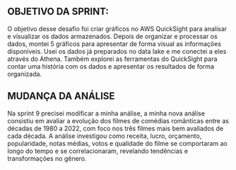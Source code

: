 ## OBJETIVO DA SPRINT:

O objetivo desse desafio foi criar gráficos no AWS QuickSight para analisar e visualizar os dados armazenados. Depois de organizar e processar os dados, montei 5 gráficos para apresentar de forma visual as informações disponíveis. Usei os dados já preparados no data lake e me conectei a eles através do Athena. Também explorei as ferramentas do QuickSight para contar uma história com os dados e apresentar os resultados de forma organizada.

## MUDANÇA DA ANÁLISE

Na sprint 9 precisei modificar a minha análise, a minha nova análise consistiu em avaliar a evolução dos filmes de comédias românticas entre as décadas de 1980 a 2022, com foco nos três filmes mais bem avaliados de cada década. A análise investigou como receita, lucro, orçamento, popularidade, notas médias, votos e qualidade do filme se comportaram ao longo do tempo e se correlacionaram, revelando tendências e transformações no gênero.